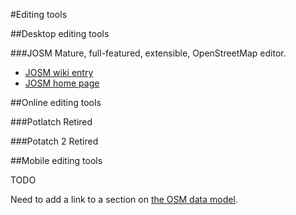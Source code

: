 #Editing tools

##Desktop editing tools

###JOSM
Mature, full-featured, extensible, OpenStreetMap editor. 

* [JOSM wiki entry](http://wiki.osm.org/wiki/JOSM)
* [JOSM home page](http://josm.openstreetmap.de/)
 
##Online editing tools

###Potlatch
Retired

###Potatch 2
Retired

##Mobile editing tools




TODO

Need to add a link to a section on [the OSM data model](data-model.md).

